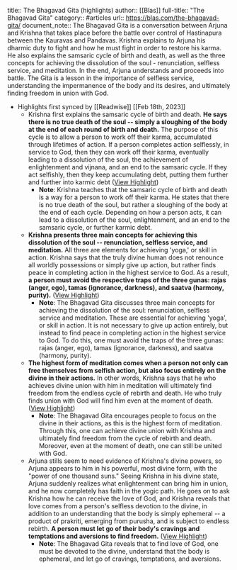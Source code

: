 title:: The Bhagavad Gita (highlights)
author:: [[Blas]]
full-title:: "The Bhagavad Gita"
category:: #articles
url:: https://blas.com/the-bhagavad-gita/
document_note:: The Bhagavad Gita is a conversation between Arjuna and Krishna that takes place before the battle over control of Hastinapura between the Kauravas and Pandavas. Krishna explains to Arjuna his dharmic duty to fight and how he must fight in order to restore his karma. He also explains the samsaric cycle of birth and death, as well as the three concepts for achieving the dissolution of the soul - renunciation, selfless service, and meditation. In the end, Arjuna understands and proceeds into battle. The Gita is a lesson in the importance of selfless service, understanding the impermanence of the body and its desires, and ultimately finding freedom in union with God.

- Highlights first synced by [[Readwise]] [[Feb 18th, 2023]]
	- Krishna first explains the samsaric cycle of birth and death. **He says there is no true death of the soul -- simply a sloughing of the body at the end of each round of birth and death.** The purpose of this cycle is to allow a person to work off their karma, accumulated through lifetimes of action. If a person completes action selflessly, in service to God, then they can work off their karma, eventually leading to a dissolution of the soul, the achievement of enlightenment and vijnana, and an end to the samsaric cycle. If they act selfishly, then they keep accumulating debt, putting them further and further into karmic debt ([View Highlight](https://read.readwise.io/read/01gshy8a11n6g4x6fbj7fyw8f4))
		- **Note**: Krishna teaches that the samsaric cycle of birth and death is a way for a person to work off their karma. He states that there is no true death of the soul, but rather a sloughing of the body at the end of each cycle. Depending on how a person acts, it can lead to a dissolution of the soul, enlightenment, and an end to the samsaric cycle, or further karmic debt.
	- **Krishna presents three main concepts for achieving this dissolution of the soul -- renunciation, selfless service, and meditation.** All three are elements for achieving 'yoga,' or skill in action. Krishna says that the truly divine human does not renounce all worldly possessions or simply give up action, but rather finds peace in completing action in the highest service to God. As a result, **a person must avoid the respective traps of the three gunas: rajas (anger, ego), tamas (ignorance, darkness), and saatva (harmony, purity).** ([View Highlight](https://read.readwise.io/read/01gshy90zrcm0avq1ygm3zx0mt))
		- **Note**: The Bhagavad Gita discusses three main concepts for achieving the dissolution of the soul: renunciation, selfless service and meditation. These are essential for achieving 'yoga', or skill in action. It is not necessary to give up action entirely, but instead to find peace in completing action in the highest service to God. To do this, one must avoid the traps of the three gunas: rajas (anger, ego), tamas (ignorance, darkness), and saatva (harmony, purity).
	- **The highest form of meditation comes when a person not only can free themselves from selfish action, but also focus entirely on the divine in their actions.** In other words, Krishna says that he who achieves divine union with him in meditation will ultimately find freedom from the endless cycle of rebirth and death. He who truly finds union with God will find him even at the moment of death. ([View Highlight](https://read.readwise.io/read/01gshy71q8m7gdsajgfah1se3c))
		- **Note**: The Bhagavad Gita encourages people to focus on the divine in their actions, as this is the highest form of meditation. Through this, one can achieve divine union with Krishna and ultimately find freedom from the cycle of rebirth and death. Moreover, even at the moment of death, one can still be united with God.
	- Arjuna stills seem to need evidence of Krishna's divine powers, so Arjuna appears to him in his powerful, most divine form, with the "power of one thousand suns." Seeing Krishna in his divine state, Arjuna suddenly realizes what enlightenment can bring him in union, and he now completely has faith in the yogic path. He goes on to ask Krishna how he can receive the love of God, and Krishna reveals that love comes from a person's selfless devotion to the divine, in addition to an understanding that the body is simply ephemeral -- a product of prakriti, emerging from purusha, and is subject to endless rebirth. **A person must let go of their body's cravings and temptations and aversions to find freedom.** ([View Highlight](https://read.readwise.io/read/01gshy7gj65kxdrmyek0fnghte))
		- **Note**: The Bhagavad Gita reveals that to find love of God, one must be devoted to the divine, understand that the body is ephemeral, and let go of cravings, temptations, and aversions.